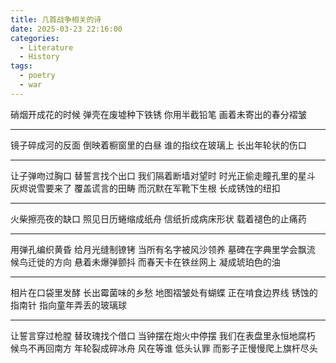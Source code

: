 ```yaml
---
title: 几首战争相关的诗
date: 2025-03-23 22:16:00
categories:
  - Literature
  - History
tags:
  - poetry
  - war
---
```


硝烟开成花的时候
弹壳在废墟种下铁锈
你用半截铅笔
画着未寄出的春分褶皱

<!--less-->

----------------------------
镜子碎成河的反面
倒映着橱窗里的白昼
谁的指纹在玻璃上
长出年轮状的伤口

----------------------------
让子弹吻过胸口
替誓言找个出口
我们隔着断墙对望时
时光正偷走瞳孔里的星斗
灰烬说雪要来了
覆盖谎言的田畴
而沉默在军靴下生根
长成锈蚀的纽扣

----------------------------
火柴擦亮夜的缺口
照见日历蜷缩成纸舟
信纸折成病床形状
载着褪色的止痛药

----------------------------
用弹孔编织黄昏
给月光缝制镣铐
当所有名字被风沙领养
墓碑在字典里学会飘流
候鸟迁徙的方向
悬着未爆弹颤抖
而春天卡在铁丝网上
凝成琥珀色的油

----------------------------
相片在口袋里发酵
长出霉菌味的乡愁
地图褶皱处有蝴蝶
正在啃食边界线
锈蚀的指南针
指向童年弄丢的玻璃球

----------------------------
让誓言穿过枪膛
替玫瑰找个借口
当钟摆在炮火中停摆
我们在表盘里永恒地腐朽
候鸟不再回南方
年轮裂成碎冰舟
风在等谁 低头认罪
而影子正慢慢爬上旗杆尽头